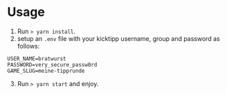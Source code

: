 # Usage

1. Run `> yarn install`. 
2. setup an `.env` file with your kicktipp username, group and password as follows: 
  ```
  USER_NAME=bratwurst
  PASSWORD=very_secure_passw0rd
  GAME_SLUG=meine-tipprunde
  ```
3. Run `> yarn start` and enjoy.

